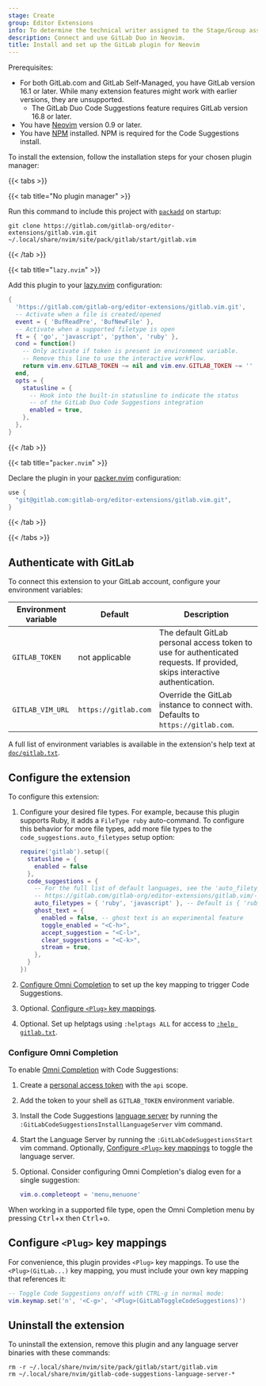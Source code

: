 ```yaml
---
stage: Create
group: Editor Extensions
info: To determine the technical writer assigned to the Stage/Group associated with this page, see https://handbook.gitlab.com/handbook/product/ux/technical-writing/#assignments
description: Connect and use GitLab Duo in Neovim.
title: Install and set up the GitLab plugin for Neovim
---
```


Prerequisites:

- For both GitLab.com and GitLab Self-Managed, you have GitLab version 16.1 or later.
  While many extension features might work with earlier versions, they are unsupported.
  - The GitLab Duo Code Suggestions feature requires GitLab version 16.8 or later.
- You have [Neovim](https://neovim.io/) version 0.9 or later.
- You have [NPM](https://docs.npmjs.com/downloading-and-installing-node-js-and-npm) installed. NPM is required for the Code Suggestions install.

To install the extension, follow the installation steps for your chosen plugin manager:

{{< tabs >}}

{{< tab title="No plugin manager" >}}

Run this command to include this project with
[`packadd`](https://neovim.io/doc/user/repeat.html#%3Apackadd) on startup:

```shell
git clone https://gitlab.com/gitlab-org/editor-extensions/gitlab.vim.git ~/.local/share/nvim/site/pack/gitlab/start/gitlab.vim
```

{{< /tab >}}

{{< tab title="`lazy.nvim`" >}}

Add this plugin to your [lazy.nvim](https://github.com/folke/lazy.nvim) configuration:

```lua
{
  'https://gitlab.com/gitlab-org/editor-extensions/gitlab.vim.git',
  -- Activate when a file is created/opened
  event = { 'BufReadPre', 'BufNewFile' },
  -- Activate when a supported filetype is open
  ft = { 'go', 'javascript', 'python', 'ruby' },
  cond = function()
    -- Only activate if token is present in environment variable.
    -- Remove this line to use the interactive workflow.
    return vim.env.GITLAB_TOKEN ~= nil and vim.env.GITLAB_TOKEN ~= ''
  end,
  opts = {
    statusline = {
      -- Hook into the built-in statusline to indicate the status
      -- of the GitLab Duo Code Suggestions integration
      enabled = true,
    },
  },
}
```

{{< /tab >}}

{{< tab title="`packer.nvim`" >}}

Declare the plugin in your [packer.nvim](https://github.com/wbthomason/packer.nvim) configuration:

```lua
use {
  "git@gitlab.com:gitlab-org/editor-extensions/gitlab.vim.git",
}
```

{{< /tab >}}

{{< /tabs >}}

## Authenticate with GitLab

To connect this extension to your GitLab account, configure your environment variables:

| Environment variable | Default              | Description |
|----------------------|----------------------|-------------|
| `GITLAB_TOKEN`       | not applicable       | The default GitLab personal access token to use for authenticated requests. If provided, skips interactive authentication. |
| `GITLAB_VIM_URL`     | `https://gitlab.com` | Override the GitLab instance to connect with. Defaults to `https://gitlab.com`. |

A full list of environment variables is available in the extension's help text at
[`doc/gitlab.txt`](https://gitlab.com/gitlab-org/editor-extensions/gitlab.vim/-/blob/main/doc/gitlab.txt).

## Configure the extension

To configure this extension:

1. Configure your desired file types. For example, because this plugin supports Ruby, it adds a `FileType ruby` auto-command.
   To configure this behavior for more file types, add more file types to the `code_suggestions.auto_filetypes` setup option:

   ```lua
   require('gitlab').setup({
     statusline = {
       enabled = false
     },
     code_suggestions = {
       -- For the full list of default languages, see the 'auto_filetypes' array in
       -- https://gitlab.com/gitlab-org/editor-extensions/gitlab.vim/-/blob/main/lua/gitlab/config/defaults.lua
       auto_filetypes = { 'ruby', 'javascript' }, -- Default is { 'ruby' }
       ghost_text = {
         enabled = false, -- ghost text is an experimental feature
         toggle_enabled = "<C-h>",
         accept_suggestion = "<C-l>",
         clear_suggestions = "<C-k>",
         stream = true,
       },
     }
   })
   ```

1. [Configure Omni Completion](#configure-omni-completion) to set up the key mapping to trigger Code Suggestions.
1. Optional. [Configure `<Plug>` key mappings](#configure-plug-key-mappings).
1. Optional. Set up helptags using `:helptags ALL` for access to
   [`:help gitlab.txt`](https://gitlab.com/gitlab-org/editor-extensions/gitlab.vim/-/blob/main/doc/gitlab.txt).

### Configure Omni Completion

To enable [Omni Completion](https://neovim.io/doc/user/insert.html#compl-omni-filetypes)
with Code Suggestions:

1. Create a [personal access token](../../user/profile/personal_access_tokens.md#create-a-personal-access-token) with the `api` scope.
1. Add the token to your shell as `GITLAB_TOKEN` environment variable.
1. Install the Code Suggestions [language server](https://gitlab.com/gitlab-org/editor-extensions/gitlab-lsp) by running the `:GitLabCodeSuggestionsInstallLanguageServer` vim command.
1. Start the Language Server by running the `:GitLabCodeSuggestionsStart` vim command. Optionally, [Configure `<Plug>` key mappings](#configure-plug-key-mappings) to toggle the language server.
1. Optional. Consider configuring Omni Completion's dialog even for a single suggestion:

   ```lua
   vim.o.completeopt = 'menu,menuone'
   ```

When working in a supported file type, open the Omni Completion menu by pressing <kbd>Ctrl</kbd>+<kbd>x</kbd>
then <kbd>Ctrl</kbd>+<kbd>o</kbd>.

## Configure `<Plug>` key mappings

For convenience, this plugin provides `<Plug>` key mappings. To use the `<Plug>(GitLab...)` key mapping,
you must include your own key mapping that references it:

```lua
-- Toggle Code Suggestions on/off with CTRL-g in normal mode:
vim.keymap.set('n', '<C-g>', '<Plug>(GitLabToggleCodeSuggestions)')
```

## Uninstall the extension

To uninstall the extension, remove this plugin and any language server binaries with these commands:

```shell
rm -r ~/.local/share/nvim/site/pack/gitlab/start/gitlab.vim
rm ~/.local/share/nvim/gitlab-code-suggestions-language-server-*
```
